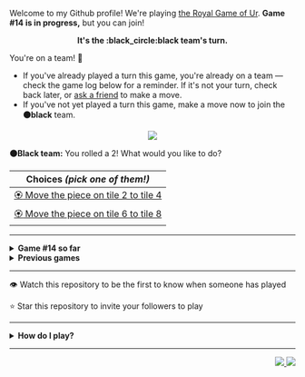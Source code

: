 Welcome to my Github profile!
We're playing
[the Royal Game of Ur](https://en.wikipedia.org/wiki/Royal_Game_of_Ur).
**Game #14 is in progress,** but you can join!

<p align="center">
  <b>It's the
  :black_circle:black
  team's turn.</b>
</p>

You're on a team! :wave:

* If you've already played a turn this game, you're already on a team
  &mdash; check the game log below for a reminder. If it's not your turn,
  check back later, or [ask a
  friend](https://twitter.com/share?text=I'm+playing+The+Royal+Game+of+Ur+on+a+GitHub+profile.+Take+your+turn+at+https://github.com/rossjrw/rossjrw+%23RoyalGameOfUr+%23github) to make a move.
* If you've not yet played a turn this game, make a move now to join the
  **:black_circle:black** team.

<p align="center"><img src="https://raw.githubusercontent.com/rossjrw/rossjrw/play/games/current/board.2270.svg"></p>

  **:black_circle:Black team:**
  You rolled a 2!
What would you like to do?

| Choices *(pick one of them!)* |
| --- |
  | [:rosette:    Move the piece on tile 2 to tile 4](https://github.com/rossjrw/rossjrw/issues/new?title=ur-move-2%402-0&amp;body=Press+Submit%21+You+don%27t+need+to+edit+this+text+or+do+anything+else.%0D%0A%0D%0ABe+aware+that+your+move+can+take+a+minute+or+two+to+process.) |
  | [:rosette:    Move the piece on tile 6 to tile 8](https://github.com/rossjrw/rossjrw/issues/new?title=ur-move-2%406-0&amp;body=Press+Submit%21+You+don%27t+need+to+edit+this+text+or+do+anything+else.%0D%0A%0D%0ABe+aware+that+your+move+can+take+a+minute+or+two+to+process.) |

-----

<details>
<summary><b>Game #14 so far</b></summary>

## Who's on each team?

<table>
    <thead>
      <tr><th colspan=2>Players in this game</th></tr>
    </thead>
    <tbody>
      <tr>
        <td align="right"><b>Black team</b> :black_circle:</td>
        <td>:white_circle: <b> White team</b></td>
      </tr>
      <tr align="center">
        <td><b><a href="https://github.com/Murdeala">@Murdeala</a></b> (30)<br><b><a href="https://github.com/thisiscoding1234">@thisiscoding1234</a></b> (13)<br><b><a href="https://github.com/arqalite">@arqalite</a></b> (3)<br><b><a href="https://github.com/zackfall">@zackfall</a></b> (1)<br><b><a href="https://github.com/Hrushal-Nikhare">@Hrushal-Nikhare</a></b> (1)<br><b><a href="https://github.com/danielawde9">@danielawde9</a></b> (1)<br><b><a href="https://github.com/Arawns1">@Arawns1</a></b> (1)<br><b><a href="https://github.com/werdl">@werdl</a></b> (1)<br><b><a href="https://github.com/BigVeezus">@BigVeezus</a></b> (1)<br><b><a href="https://github.com/birajkarki">@birajkarki</a></b> (1)<br><b><a href="https://github.com/Stratis-Dermanoutsos">@Stratis-Dermanoutsos</a></b> (1)<br><b><a href="https://github.com/BaptisteMartinet">@BaptisteMartinet</a></b> (1)<br><b><a href="https://github.com/faculerena">@faculerena</a></b> (1)<br><b><a href="https://github.com/nnnolan">@nnnolan</a></b> (1)<br><b><a href="https://github.com/sk185648">@sk185648</a></b> (1)<br><b><a href="https://github.com/Alylaxy">@Alylaxy</a></b> (1)<br><b><a href="https://github.com/Arch881010">@Arch881010</a></b> (1)<br><b><a href="https://github.com/mannhingrajia">@mannhingrajia</a></b> (1)</td>
        <td><b><a href="https://github.com/CostasAK">@CostasAK</a></b> (61)</td>
      </tr>
    </tbody>
  </table>

## What's happened so far?

| Time | Turn | Event | Issue | Board |
| :---: | :---: | :--- | :---: | :---: |
  | 14th Mar 2023 20:48 | **0** | :black_circle: **[@Murdeala](https://github.com/Murdeala)** started a new game | [#2146](https://github.com/rossjrw/rossjrw/issues/2146) | [link](https://raw.githubusercontent.com/rossjrw/rossjrw/c3402c9c043b80fa4ca641774d2d0efbedade589/games/current/board.2146.svg) |
  | 15th Mar 2023 03:42 | **1** | :black_circle: **[@zackfall](https://github.com/zackfall)** moved a black piece onto the board to position 3    | [#2147](https://github.com/rossjrw/rossjrw/issues/2147) | [link](https://raw.githubusercontent.com/rossjrw/rossjrw/779a13750b729c2d4fd0d3cbf4a2482f37ef9281/games/current/board.2147.svg) |
  | 15th Mar 2023 12:56 | **2** | :white_circle: **[@CostasAK](https://github.com/CostasAK)** moved a white piece onto the board to position 4  — claimed a rosette :rosette:  | [#2148](https://github.com/rossjrw/rossjrw/issues/2148) | [link](https://raw.githubusercontent.com/rossjrw/rossjrw/1d7dd2f95a5d06c57ad931672bb3797fc3259346/games/current/board.2148.svg) |
  | 15th Mar 2023 12:57 | **3** | :white_circle: **[@CostasAK](https://github.com/CostasAK)** moved a white piece onto the board to position 2    | [#2149](https://github.com/rossjrw/rossjrw/issues/2149) | [link](https://raw.githubusercontent.com/rossjrw/rossjrw/41d739fe50b8b6ee3d48c696a350782128852145/games/current/board.2149.svg) |
  | 15th Mar 2023 13:53 | **4** | :black_circle: **[@Murdeala](https://github.com/Murdeala)** moved a black piece onto the board to position 2    | [#2150](https://github.com/rossjrw/rossjrw/issues/2150) |  |
  | 15th Mar 2023 16:31 | **5** | :white_circle: **[@CostasAK](https://github.com/CostasAK)** moved a white piece onto the board to position 3    | [#2151](https://github.com/rossjrw/rossjrw/issues/2151) | [link](https://raw.githubusercontent.com/rossjrw/rossjrw/e0ee8c908afc5d0df67a76ef54801f47ce08c144/games/current/board.2151.svg) |
  | 15th Mar 2023 16:31 | **6** | :black_circle:  The black team rolled a 0 and their turn was automatically passed | [#2151](https://github.com/rossjrw/rossjrw/issues/2151) | [link](https://raw.githubusercontent.com/rossjrw/rossjrw/af89aa084782634823177e68efafb1ee8c79a26a/games/current/board.2151.svg) |
  | 15th Mar 2023 16:32 | **7** | :white_circle: **[@CostasAK](https://github.com/CostasAK)** moved a white piece onto the board to position 1    | [#2152](https://github.com/rossjrw/rossjrw/issues/2152) | [link](https://raw.githubusercontent.com/rossjrw/rossjrw/5112feee71287bc358636191ad2d744130715f64/games/current/board.2152.svg) |
  | 16th Mar 2023 13:51 | **8** | :black_circle: **[@Murdeala](https://github.com/Murdeala)** moved a black piece from position 2 to position 5    | [#2153](https://github.com/rossjrw/rossjrw/issues/2153) |  |
  | 17th Mar 2023 10:25 | **9** | :white_circle: **[@CostasAK](https://github.com/CostasAK)** moved a white piece from position 4 to position 5 — captured a black piece :crossed_swords:   | [#2154](https://github.com/rossjrw/rossjrw/issues/2154) | [link](https://raw.githubusercontent.com/rossjrw/rossjrw/05bf59d50e1264207a471eac54694049ced31d16/games/current/board.2154.svg) |
  | 17th Mar 2023 10:25 | **10** | :black_circle:  The black team rolled a 0 and their turn was automatically passed | [#2154](https://github.com/rossjrw/rossjrw/issues/2154) | [link](https://raw.githubusercontent.com/rossjrw/rossjrw/7da57a210504272586aa94c6e6ea9c974dbf5a4b/games/current/board.2154.svg) |
  | 17th Mar 2023 10:26 | **11** | :white_circle: **[@CostasAK](https://github.com/CostasAK)** moved a white piece from position 2 to position 4  — claimed a rosette :rosette:  | [#2155](https://github.com/rossjrw/rossjrw/issues/2155) | [link](https://raw.githubusercontent.com/rossjrw/rossjrw/d396e2587aef8f3c611f7740f9f27fd233b7dbca/games/current/board.2155.svg) |
  | 17th Mar 2023 10:27 | **12** | :white_circle: **[@CostasAK](https://github.com/CostasAK)** moved a white piece from position 5 to position 7    | [#2156](https://github.com/rossjrw/rossjrw/issues/2156) | [link](https://raw.githubusercontent.com/rossjrw/rossjrw/15698d11943cb8b930601a3fa3d361ed460581ec/games/current/board.2156.svg) |
  | 17th Mar 2023 12:39 | **13** | :black_circle: **[@Murdeala](https://github.com/Murdeala)** moved a black piece from position 3 to position 4  — claimed a rosette :rosette:  | [#2157](https://github.com/rossjrw/rossjrw/issues/2157) | [link](https://raw.githubusercontent.com/rossjrw/rossjrw/86094c0b82bd03365af6db280f75d35718e0e136/games/current/board.2157.svg) |
  | 18th Mar 2023 13:51 | **14** | :black_circle: **[@Murdeala](https://github.com/Murdeala)** moved a black piece from position 4 to position 6    | [#2158](https://github.com/rossjrw/rossjrw/issues/2158) |  |
  | 20th Mar 2023 12:03 | **15** | :white_circle: **[@CostasAK](https://github.com/CostasAK)** moved a white piece from position 3 to position 6 — captured a black piece :crossed_swords:   | [#2160](https://github.com/rossjrw/rossjrw/issues/2160) | [link](https://raw.githubusercontent.com/rossjrw/rossjrw/ebd5463d363395ccacc0a4837201232eec4909af/games/current/board.2160.svg) |
  | 20th Mar 2023 12:03 | **16** | :black_circle:  The black team rolled a 0 and their turn was automatically passed | [#2160](https://github.com/rossjrw/rossjrw/issues/2160) | [link](https://raw.githubusercontent.com/rossjrw/rossjrw/97dc19642843cbd9ddb921b7bd37924437e2b827/games/current/board.2160.svg) |
  | 20th Mar 2023 12:06 | **17** | :white_circle: **[@CostasAK](https://github.com/CostasAK)** moved a white piece from position 6 to position 9    | [#2161](https://github.com/rossjrw/rossjrw/issues/2161) | [link](https://raw.githubusercontent.com/rossjrw/rossjrw/27e55f29f30415b74b48efc089d8b4b97224e26f/games/current/board.2161.svg) |
  | 20th Mar 2023 13:37 | **18** | :black_circle: **[@Murdeala](https://github.com/Murdeala)** moved a black piece onto the board to position 1    | [#2162](https://github.com/rossjrw/rossjrw/issues/2162) | [link](https://raw.githubusercontent.com/rossjrw/rossjrw/2b1c528772f6eb41e3589c80ea22086ffef8c77b/games/current/board.2162.svg) |
  | 20th Mar 2023 15:37 | **19** | :white_circle: **[@CostasAK](https://github.com/CostasAK)** moved a white piece from position 7 to position 10    | [#2163](https://github.com/rossjrw/rossjrw/issues/2163) | [link](https://raw.githubusercontent.com/rossjrw/rossjrw/f14c184c7bd4c222edd8a00301dc7ec1671ab854/games/current/board.2163.svg) |
  | 21st Mar 2023 00:53 | **20** | :black_circle: **[@Murdeala](https://github.com/Murdeala)** moved a black piece from position 1 to position 2    | [#2164](https://github.com/rossjrw/rossjrw/issues/2164) | [link](https://raw.githubusercontent.com/rossjrw/rossjrw/ba8791b00ede812c0531721c728c11d2836b6c1d/games/current/board.2164.svg) |
  | 21st Mar 2023 09:02 | **21** | :white_circle: **[@CostasAK](https://github.com/CostasAK)** moved a white piece from position 9 to position 12    | [#2165](https://github.com/rossjrw/rossjrw/issues/2165) |  |
  | 22nd Mar 2023 13:12 | **22** | :black_circle: **[@Hrushal-Nikhare](https://github.com/Hrushal-Nikhare)** moved a black piece from position 2 to position 4  — claimed a rosette :rosette:  | [#2166](https://github.com/rossjrw/rossjrw/issues/2166) | [link](https://raw.githubusercontent.com/rossjrw/rossjrw/81bf698a19c7a03fb3cc2570bfd89d5d9ddaf425/games/current/board.2166.svg) |
  | 22nd Mar 2023 13:12 | **23** | :black_circle:  The black team rolled a 0 and their turn was automatically passed | [#2166](https://github.com/rossjrw/rossjrw/issues/2166) | [link](https://raw.githubusercontent.com/rossjrw/rossjrw/84501a509067a12c988d5f1c1fa44c04a108b3e4/games/current/board.2166.svg) |
  | 22nd Mar 2023 13:39 | **24** | :white_circle: **[@CostasAK](https://github.com/CostasAK)** moved a white piece from position 12 to position 14  — claimed a rosette :rosette:  | [#2167](https://github.com/rossjrw/rossjrw/issues/2167) | [link](https://raw.githubusercontent.com/rossjrw/rossjrw/8b83cf9afc87686f4de7f1104326e17ea16a6af4/games/current/board.2167.svg) |
  | 22nd Mar 2023 13:39 | **25** | :white_circle: **[@CostasAK](https://github.com/CostasAK)** moved a white piece from position 10 to position 11    | [#2168](https://github.com/rossjrw/rossjrw/issues/2168) | [link](https://raw.githubusercontent.com/rossjrw/rossjrw/300da2fc609a622b4ddf65b044be1c2073d55d3a/games/current/board.2168.svg) |
  | 23rd Mar 2023 02:26 | **26** | :black_circle: **[@Murdeala](https://github.com/Murdeala)** moved a black piece onto the board to position 2    | [#2169](https://github.com/rossjrw/rossjrw/issues/2169) | [link](https://raw.githubusercontent.com/rossjrw/rossjrw/525955c7b0f52a04eee268f1dbc5b460c541e90a/games/current/board.2169.svg) |
  | 23rd Mar 2023 05:20 | **27** | :white_circle: **[@CostasAK](https://github.com/CostasAK)** moved a white piece onto the board to position 3    | [#2170](https://github.com/rossjrw/rossjrw/issues/2170) | [link](https://raw.githubusercontent.com/rossjrw/rossjrw/aa7adf88250e394cb2bdfb4b30e45eed08827ddf/games/current/board.2170.svg) |
  | 24th Mar 2023 19:08 | **28** | :black_circle: **[@danielawde9](https://github.com/danielawde9)** moved a black piece from position 4 to position 6    | [#2171](https://github.com/rossjrw/rossjrw/issues/2171) | [link](https://raw.githubusercontent.com/rossjrw/rossjrw/e187986e2eac0925217e9d8a23fc7a6d1a4e6d05/games/current/board.2171.svg) |
  | 24th Mar 2023 19:35 | **29** | :white_circle: **[@CostasAK](https://github.com/CostasAK)** moved a white piece from position 11 to position 12    | [#2172](https://github.com/rossjrw/rossjrw/issues/2172) | [link](https://raw.githubusercontent.com/rossjrw/rossjrw/e5eb10241be5cab93eed0ad7e1bb08a67e0e56c3/games/current/board.2172.svg) |
  | 25th Mar 2023 13:58 | **30** | :black_circle: **[@Murdeala](https://github.com/Murdeala)** moved a black piece onto the board to position 3    | [#2173](https://github.com/rossjrw/rossjrw/issues/2173) | [link](https://raw.githubusercontent.com/rossjrw/rossjrw/88fb920253dfa035c165b0a1b73224792e0b1618/games/current/board.2173.svg) |
  | 25th Mar 2023 14:29 | **31** | :white_circle: **[@CostasAK](https://github.com/CostasAK)** moved a white piece from position 4 to position 6 — captured a black piece :crossed_swords:   | [#2174](https://github.com/rossjrw/rossjrw/issues/2174) | [link](https://raw.githubusercontent.com/rossjrw/rossjrw/558d570a7372f3a1803b6a460da40eb0b8bef81f/games/current/board.2174.svg) |
  | 26th Mar 2023 13:04 | **32** | :black_circle: **[@Murdeala](https://github.com/Murdeala)** moved a black piece from position 3 to position 6 — captured a white piece :crossed_swords:   | [#2175](https://github.com/rossjrw/rossjrw/issues/2175) | [link](https://raw.githubusercontent.com/rossjrw/rossjrw/c463ee131c370d89d7915b5e15146cbd7e716792/games/current/board.2175.svg) |
  | 26th Mar 2023 13:06 | **33** | :white_circle: **[@CostasAK](https://github.com/CostasAK)** moved a white piece from position 3 to position 4  — claimed a rosette :rosette:  | [#2176](https://github.com/rossjrw/rossjrw/issues/2176) | [link](https://raw.githubusercontent.com/rossjrw/rossjrw/91846c0777410fefa60904bc52dbbf967598415c/games/current/board.2176.svg) |
  | 26th Mar 2023 13:06 | **34** | :white_circle: **[@CostasAK](https://github.com/CostasAK)** moved a white piece from position 12 to position 13    | [#2177](https://github.com/rossjrw/rossjrw/issues/2177) | [link](https://raw.githubusercontent.com/rossjrw/rossjrw/00f2b6c47412a01965fab8a56a51c280aa65a60a/games/current/board.2177.svg) |
  | 27th Mar 2023 14:47 | **35** | :black_circle: **[@Murdeala](https://github.com/Murdeala)** moved a black piece from position 2 to position 4  — claimed a rosette :rosette:  | [#2178](https://github.com/rossjrw/rossjrw/issues/2178) | [link](https://raw.githubusercontent.com/rossjrw/rossjrw/4b9052f1fb05f5607c84abc10f3d8c9fe4df36f5/games/current/board.2178.svg) |
  | 28th Mar 2023 16:10 | **36** | :black_circle: **[@Murdeala](https://github.com/Murdeala)** moved a black piece onto the board to position 3    | [#2179](https://github.com/rossjrw/rossjrw/issues/2179) | [link](https://raw.githubusercontent.com/rossjrw/rossjrw/2d9988cd4007ce95375532fc5623d982b8005395/games/current/board.2179.svg) |
  | 28th Mar 2023 16:48 | **37** | :white_circle: **[@CostasAK](https://github.com/CostasAK)** moved a white piece from position 4 to position 6 — captured a black piece :crossed_swords:   | [#2180](https://github.com/rossjrw/rossjrw/issues/2180) | [link](https://raw.githubusercontent.com/rossjrw/rossjrw/645fa0504f394e0c611c75ecde2a69bba3b2f22a/games/current/board.2180.svg) |
  | 29th Mar 2023 00:20 | **38** | :black_circle: **[@Murdeala](https://github.com/Murdeala)** moved a black piece from position 4 to position 6 — captured a white piece :crossed_swords:   | [#2181](https://github.com/rossjrw/rossjrw/issues/2181) | [link](https://raw.githubusercontent.com/rossjrw/rossjrw/8efc25874a7e30d388477bf29d5cff7daf35c2ef/games/current/board.2181.svg) |
  | 29th Mar 2023 08:50 | **39** | :white_circle: **[@CostasAK](https://github.com/CostasAK)** moved a white piece from position 1 to position 4  — claimed a rosette :rosette:  | [#2182](https://github.com/rossjrw/rossjrw/issues/2182) | [link](https://raw.githubusercontent.com/rossjrw/rossjrw/f3b374dd19dd975d8d0244a656088fe66db39f75/games/current/board.2182.svg) |
  | 29th Mar 2023 08:51 | **40** | :white_circle: **[@CostasAK](https://github.com/CostasAK)** moved a white piece onto the board to position 3    | [#2183](https://github.com/rossjrw/rossjrw/issues/2183) | [link](https://raw.githubusercontent.com/rossjrw/rossjrw/02deb838513c039f8164acd452b9a22546d3291b/games/current/board.2183.svg) |
  | 29th Mar 2023 20:44 | **41** | :black_circle: **[@Murdeala](https://github.com/Murdeala)** moved a black piece from position 3 to position 4  — claimed a rosette :rosette:  | [#2184](https://github.com/rossjrw/rossjrw/issues/2184) |  |
  | 30th Mar 2023 14:54 | **42** | :black_circle: **[@Murdeala](https://github.com/Murdeala)** moved a black piece from position 4 to position 5    | [#2185](https://github.com/rossjrw/rossjrw/issues/2185) | [link](https://raw.githubusercontent.com/rossjrw/rossjrw/09ab729d23943427fa8f3936b95488dbaa888bb7/games/current/board.2185.svg) |
  | 30th Mar 2023 14:54 | **43** | :white_circle:  The white team rolled a 0 and their turn was automatically passed | [#2185](https://github.com/rossjrw/rossjrw/issues/2185) | [link](https://raw.githubusercontent.com/rossjrw/rossjrw/636b5d5c0811f10785277bd8f6db88101cb7e9a2/games/current/board.2185.svg) |
  | 31st Mar 2023 13:15 | **44** | :black_circle: **[@Murdeala](https://github.com/Murdeala)** moved a black piece from position 5 to position 8  — claimed a rosette :rosette:  | [#2186](https://github.com/rossjrw/rossjrw/issues/2186) | [link](https://raw.githubusercontent.com/rossjrw/rossjrw/bea9ed48735890ea390b643ea0ba4a2b9a62731b/games/current/board.2186.svg) |
  | 1st Apr 2023 13:11 | **45** | :black_circle: **[@Murdeala](https://github.com/Murdeala)** moved a black piece from position 8 to position 9    | [#2187](https://github.com/rossjrw/rossjrw/issues/2187) | [link](https://raw.githubusercontent.com/rossjrw/rossjrw/34380a663b7451d4f84a633af9eaf52c21f98b34/games/current/board.2187.svg) |
  | 1st Apr 2023 13:55 | **46** | :white_circle: **[@CostasAK](https://github.com/CostasAK)** moved a white piece from position 4 to position 6 — captured a black piece :crossed_swords:   | [#2188](https://github.com/rossjrw/rossjrw/issues/2188) | [link](https://raw.githubusercontent.com/rossjrw/rossjrw/26186989e443f46019cf6022371d3f0f6384305d/games/current/board.2188.svg) |
  | 1st Apr 2023 21:24 | **47** | :black_circle: **[@Arawns1](https://github.com/Arawns1)** moved a black piece from position 9 to position 10    | [#2189](https://github.com/rossjrw/rossjrw/issues/2189) | [link](https://raw.githubusercontent.com/rossjrw/rossjrw/435a73580230a0e15e977071f7dc502c9b01fb91/games/current/board.2189.svg) |
  | 1st Apr 2023 21:52 | **48** | :white_circle: **[@CostasAK](https://github.com/CostasAK)** moved a white piece from position 6 to position 8  — claimed a rosette :rosette:  | [#2190](https://github.com/rossjrw/rossjrw/issues/2190) | [link](https://raw.githubusercontent.com/rossjrw/rossjrw/1dafc06143b8f7dda15d12fe4c13035fa4d48cae/games/current/board.2190.svg) |
  | 1st Apr 2023 22:06 | **49** | :white_circle: **[@CostasAK](https://github.com/CostasAK)** moved a white piece from position 8 to position 10 — captured a black piece :crossed_swords:   | [#2191](https://github.com/rossjrw/rossjrw/issues/2191) | [link](https://raw.githubusercontent.com/rossjrw/rossjrw/4ea8353c35cbee5db54703d4382b0064d9645447/games/current/board.2191.svg) |
  | 2nd Apr 2023 14:06 | **50** | :black_circle: **[@Murdeala](https://github.com/Murdeala)** moved a black piece onto the board to position 3    | [#2192](https://github.com/rossjrw/rossjrw/issues/2192) | [link](https://raw.githubusercontent.com/rossjrw/rossjrw/7a7bb353af8a548f881552d26659bec8d45f43dc/games/current/board.2192.svg) |
  | 2nd Apr 2023 16:19 | **51** | :white_circle: **[@CostasAK](https://github.com/CostasAK)** moved a white piece from position 3 to position 4  — claimed a rosette :rosette:  | [#2193](https://github.com/rossjrw/rossjrw/issues/2193) | [link](https://raw.githubusercontent.com/rossjrw/rossjrw/552ce3861cf2fa8759845cd5d003a3cfd51be115/games/current/board.2193.svg) |
  | 2nd Apr 2023 16:20 | **52** | :white_circle: **[@CostasAK](https://github.com/CostasAK)** ascended a white piece from position 14 :rocket:    | [#2194](https://github.com/rossjrw/rossjrw/issues/2194) | [link](https://raw.githubusercontent.com/rossjrw/rossjrw/54cb2b440be5052deabce412fa8cb8b8edc691c3/games/current/board.2194.svg) |
  | 3rd Apr 2023 07:19 | **53** | :black_circle: **[@werdl](https://github.com/werdl)** moved a black piece from position 3 to position 5    | [#2195](https://github.com/rossjrw/rossjrw/issues/2195) | [link](https://raw.githubusercontent.com/rossjrw/rossjrw/d1745257007540585eccca1c4b5b81597f46ac3f/games/current/board.2195.svg) |
  | 3rd Apr 2023 07:40 | **54** | :white_circle: **[@CostasAK](https://github.com/CostasAK)** moved a white piece from position 10 to position 14  — claimed a rosette :rosette:  | [#2196](https://github.com/rossjrw/rossjrw/issues/2196) |  |
  | 3rd Apr 2023 07:41 | **55** | :white_circle: **[@CostasAK](https://github.com/CostasAK)** moved a white piece from position 4 to position 5 — captured a black piece :crossed_swords:   | [#2197](https://github.com/rossjrw/rossjrw/issues/2197) | [link](https://raw.githubusercontent.com/rossjrw/rossjrw/cac43c7362ec3d16e22c66c8c6a6e7adefb8fd38/games/current/board.2197.svg) |
  | 3rd Apr 2023 07:41 | **56** | :black_circle:  The black team rolled a 0 and their turn was automatically passed | [#2197](https://github.com/rossjrw/rossjrw/issues/2197) | [link](https://raw.githubusercontent.com/rossjrw/rossjrw/2accfb498a445b0ae0a37ff1889940f0e3d7763a/games/current/board.2197.svg) |
  | 3rd Apr 2023 07:42 | **57** | :white_circle: **[@CostasAK](https://github.com/CostasAK)** ascended a white piece from position 13 :rocket:    | [#2198](https://github.com/rossjrw/rossjrw/issues/2198) | [link](https://raw.githubusercontent.com/rossjrw/rossjrw/9bb9b7facd56ff52bf8d80ec853b3c21cc9421e0/games/current/board.2198.svg) |
  | 3rd Apr 2023 13:24 | **58** | :black_circle: **[@Murdeala](https://github.com/Murdeala)** moved a black piece onto the board to position 2    | [#2199](https://github.com/rossjrw/rossjrw/issues/2199) | [link](https://raw.githubusercontent.com/rossjrw/rossjrw/4226883509e89639ea1057ea8e4731f9f290a024/games/current/board.2199.svg) |
  | 3rd Apr 2023 13:25 | **59** | :white_circle: **[@CostasAK](https://github.com/CostasAK)** moved a white piece from position 5 to position 7    | [#2200](https://github.com/rossjrw/rossjrw/issues/2200) |  |
  | 4th Apr 2023 19:01 | **60** | :black_circle: **[@Murdeala](https://github.com/Murdeala)** moved a black piece from position 2 to position 5    | [#2201](https://github.com/rossjrw/rossjrw/issues/2201) | [link](https://raw.githubusercontent.com/rossjrw/rossjrw/ecf9b8c7843fdadd6a8772d78848a036e4f4a801/games/current/board.2201.svg) |
  | 4th Apr 2023 19:01 | **61** | :white_circle:  The white team rolled a 0 and their turn was automatically passed | [#2201](https://github.com/rossjrw/rossjrw/issues/2201) | [link](https://raw.githubusercontent.com/rossjrw/rossjrw/47902f883f57555c8756a70778f24b12d6382798/games/current/board.2201.svg) |
  | 4th Apr 2023 21:53 | **62** | :black_circle: **[@BigVeezus](https://github.com/BigVeezus)** moved a black piece from position 5 to position 8  — claimed a rosette :rosette:  | [#2202](https://github.com/rossjrw/rossjrw/issues/2202) | [link](https://raw.githubusercontent.com/rossjrw/rossjrw/c016c58dec2399828eaeb0146557b2e3daadb323/games/current/board.2202.svg) |
  | 5th Apr 2023 00:17 | **63** | :black_circle: **[@Murdeala](https://github.com/Murdeala)** moved a black piece from position 8 to position 9    | [#2203](https://github.com/rossjrw/rossjrw/issues/2203) |  |
  | 5th Apr 2023 08:08 | **64** | :white_circle: **[@CostasAK](https://github.com/CostasAK)** moved a white piece from position 7 to position 9 — captured a black piece :crossed_swords:   | [#2204](https://github.com/rossjrw/rossjrw/issues/2204) | [link](https://raw.githubusercontent.com/rossjrw/rossjrw/b18333aed0e50ee8d89df2966ddc2b326439a812/games/current/board.2204.svg) |
  | 5th Apr 2023 08:08 | **65** | :black_circle:  The black team rolled a 0 and their turn was automatically passed | [#2204](https://github.com/rossjrw/rossjrw/issues/2204) | [link](https://raw.githubusercontent.com/rossjrw/rossjrw/54d9105d76e47f15c3903b8b5f81594d760bf4ce/games/current/board.2204.svg) |
  | 5th Apr 2023 08:09 | **66** | :white_circle: **[@CostasAK](https://github.com/CostasAK)** moved a white piece onto the board to position 4  — claimed a rosette :rosette:  | [#2205](https://github.com/rossjrw/rossjrw/issues/2205) | [link](https://raw.githubusercontent.com/rossjrw/rossjrw/61ed3601e2b5bdd016963ac9da04ffff0091f5b5/games/current/board.2205.svg) |
  | 5th Apr 2023 08:09 | **67** | :white_circle: **[@CostasAK](https://github.com/CostasAK)** ascended a white piece from position 14 :rocket:    | [#2206](https://github.com/rossjrw/rossjrw/issues/2206) | [link](https://raw.githubusercontent.com/rossjrw/rossjrw/dec3e5301f1a29893379fb853f7b463bdae983cb/games/current/board.2206.svg) |
  | 5th Apr 2023 17:58 | **68** | :black_circle: **[@Murdeala](https://github.com/Murdeala)** moved a black piece onto the board to position 1    | [#2207](https://github.com/rossjrw/rossjrw/issues/2207) | [link](https://raw.githubusercontent.com/rossjrw/rossjrw/a81e64211f45374de96171ec37e6020c9bbc1121/games/current/board.2207.svg) |
  | 5th Apr 2023 18:01 | **69** | :white_circle: **[@CostasAK](https://github.com/CostasAK)** moved a white piece from position 9 to position 11    | [#2208](https://github.com/rossjrw/rossjrw/issues/2208) | [link](https://raw.githubusercontent.com/rossjrw/rossjrw/bd451ccdf42494feff779686be4657612b94b071/games/current/board.2208.svg) |
  | 6th Apr 2023 12:46 | **70** | :black_circle: **[@Murdeala](https://github.com/Murdeala)** moved a black piece from position 1 to position 4  — claimed a rosette :rosette:  | [#2209](https://github.com/rossjrw/rossjrw/issues/2209) | [link](https://raw.githubusercontent.com/rossjrw/rossjrw/77fb3008a4c8573054c47566e3fc444f2aa71e69/games/current/board.2209.svg) |
  | 7th Apr 2023 13:31 | **71** | :black_circle: **[@Murdeala](https://github.com/Murdeala)** moved a black piece from position 4 to position 6    | [#2210](https://github.com/rossjrw/rossjrw/issues/2210) | [link](https://raw.githubusercontent.com/rossjrw/rossjrw/519d8870ddbe245a6175c798de9cd8e44aafd18a/games/current/board.2210.svg) |
  | 7th Apr 2023 13:37 | **72** | :white_circle: **[@CostasAK](https://github.com/CostasAK)** moved a white piece from position 11 to position 12    | [#2211](https://github.com/rossjrw/rossjrw/issues/2211) | [link](https://raw.githubusercontent.com/rossjrw/rossjrw/69a8ea721d944bda3d0548c51f50939f80c2913a/games/current/board.2211.svg) |
  | 7th Apr 2023 17:39 | **73** | :black_circle: **[@birajkarki](https://github.com/birajkarki)** moved a black piece onto the board to position 4  — claimed a rosette :rosette:  | [#2212](https://github.com/rossjrw/rossjrw/issues/2212) | [link](https://raw.githubusercontent.com/rossjrw/rossjrw/2095bf5d45424248760c7f2e461e24a239f92b5a/games/current/board.2212.svg) |
  | 8th Apr 2023 15:33 | **74** | :black_circle: **[@Murdeala](https://github.com/Murdeala)** moved a black piece from position 4 to position 5    | [#2213](https://github.com/rossjrw/rossjrw/issues/2213) |  |
  | 8th Apr 2023 15:35 | **75** | :white_circle: **[@CostasAK](https://github.com/CostasAK)** moved a white piece from position 12 to position 14  — claimed a rosette :rosette:  | [#2214](https://github.com/rossjrw/rossjrw/issues/2214) | [link](https://raw.githubusercontent.com/rossjrw/rossjrw/b5d8ee7a420998a45a7c8b1e6d21c1c03798736f/games/current/board.2214.svg) |
  | 8th Apr 2023 15:35 | **76** | :white_circle:  The white team rolled a 0 and their turn was automatically passed | [#2214](https://github.com/rossjrw/rossjrw/issues/2214) | [link](https://raw.githubusercontent.com/rossjrw/rossjrw/78d9b430e7f72ca52912fbdce5701e404e1ceaf4/games/current/board.2214.svg) |
  | 9th Apr 2023 10:23 | **77** | :black_circle: **[@arqalite](https://github.com/arqalite)** moved a black piece from position 5 to position 8  — claimed a rosette :rosette:  | [#2215](https://github.com/rossjrw/rossjrw/issues/2215) | [link](https://raw.githubusercontent.com/rossjrw/rossjrw/f1408a49b0afc4e9adf8ba5eabf859e1b2bc3397/games/current/board.2215.svg) |
  | 9th Apr 2023 10:24 | **78** | :black_circle: **[@arqalite](https://github.com/arqalite)** moved a black piece onto the board to position 1    | [#2216](https://github.com/rossjrw/rossjrw/issues/2216) | [link](https://raw.githubusercontent.com/rossjrw/rossjrw/e42e96f4b9f80bb7eff650eb642413d9e1256622/games/current/board.2216.svg) |
  | 9th Apr 2023 10:25 | **79** | :white_circle: **[@CostasAK](https://github.com/CostasAK)** moved a white piece from position 4 to position 6 — captured a black piece :crossed_swords:   | [#2217](https://github.com/rossjrw/rossjrw/issues/2217) |  |
  | 9th Apr 2023 11:20 | **80** | :black_circle: **[@arqalite](https://github.com/arqalite)** moved a black piece from position 1 to position 4  — claimed a rosette :rosette:  | [#2218](https://github.com/rossjrw/rossjrw/issues/2218) | [link](https://raw.githubusercontent.com/rossjrw/rossjrw/be464ff22c3a0c1a7601e2942c6c424fc0278c8a/games/current/board.2218.svg) |
  | 9th Apr 2023 11:20 | **81** | :black_circle:  The black team rolled a 0 and their turn was automatically passed | [#2218](https://github.com/rossjrw/rossjrw/issues/2218) | [link](https://raw.githubusercontent.com/rossjrw/rossjrw/b10a8bb980c0b1ecda33b48b15be4d2e9fbf6232/games/current/board.2218.svg) |
  | 9th Apr 2023 11:22 | **82** | :white_circle: **[@CostasAK](https://github.com/CostasAK)** ascended a white piece from position 14 :rocket:    | [#2219](https://github.com/rossjrw/rossjrw/issues/2219) | [link](https://raw.githubusercontent.com/rossjrw/rossjrw/9e98f1bc6aed14a2a19e1597b596f5eac23f3959/games/current/board.2219.svg) |
  | 9th Apr 2023 12:55 | **83** | :black_circle: **[@Murdeala](https://github.com/Murdeala)** moved a black piece from position 4 to position 6 — captured a white piece :crossed_swords:   | [#2220](https://github.com/rossjrw/rossjrw/issues/2220) | [link](https://raw.githubusercontent.com/rossjrw/rossjrw/e513efa967bd8126f05e5098d09f0045a5deeebc/games/current/board.2220.svg) |
  | 9th Apr 2023 13:10 | **84** | :white_circle: **[@CostasAK](https://github.com/CostasAK)** moved a white piece onto the board to position 2    | [#2221](https://github.com/rossjrw/rossjrw/issues/2221) | [link](https://raw.githubusercontent.com/rossjrw/rossjrw/fe47da759222661c779abd6fbef892004e18c27e/games/current/board.2221.svg) |
  | 9th Apr 2023 14:12 | **85** | :black_circle: **[@Stratis-Dermanoutsos](https://github.com/Stratis-Dermanoutsos)** moved a black piece onto the board to position 2    | [#2222](https://github.com/rossjrw/rossjrw/issues/2222) | [link](https://raw.githubusercontent.com/rossjrw/rossjrw/c7c7c6e7e87d52afe213e9040c9bcf5f0325dddb/games/current/board.2222.svg) |
  | 9th Apr 2023 14:14 | **86** | :white_circle: **[@CostasAK](https://github.com/CostasAK)** moved a white piece onto the board to position 1    | [#2223](https://github.com/rossjrw/rossjrw/issues/2223) | [link](https://raw.githubusercontent.com/rossjrw/rossjrw/6b227ae18e79e77ac18a026191e64dab569788ee/games/current/board.2223.svg) |
  | 9th Apr 2023 14:57 | **87** | :black_circle: **[@BaptisteMartinet](https://github.com/BaptisteMartinet)** moved a black piece from position 2 to position 3    | [#2224](https://github.com/rossjrw/rossjrw/issues/2224) | [link](https://raw.githubusercontent.com/rossjrw/rossjrw/c0f24c19dc0d02b7a873d66af037fcecc72a0dcb/games/current/board.2224.svg) |
  | 9th Apr 2023 15:48 | **88** | :white_circle: **[@CostasAK](https://github.com/CostasAK)** moved a white piece from position 1 to position 4  — claimed a rosette :rosette:  | [#2226](https://github.com/rossjrw/rossjrw/issues/2226) | [link](https://raw.githubusercontent.com/rossjrw/rossjrw/452afa950da0f9c9ed4c2211a765c4fd2f6ce96f/games/current/board.2226.svg) |
  | 9th Apr 2023 15:49 | **89** | :white_circle: **[@CostasAK](https://github.com/CostasAK)** moved a white piece onto the board to position 1    | [#2227](https://github.com/rossjrw/rossjrw/issues/2227) | [link](https://raw.githubusercontent.com/rossjrw/rossjrw/30ae9787b3a80798e7124f9ffaca11c6ad3b593e/games/current/board.2227.svg) |
  | 10th Apr 2023 13:41 | **90** | :black_circle: **[@Murdeala](https://github.com/Murdeala)** moved a black piece from position 3 to position 4  — claimed a rosette :rosette:  | [#2228](https://github.com/rossjrw/rossjrw/issues/2228) | [link](https://raw.githubusercontent.com/rossjrw/rossjrw/1c554853ec10954c2bf7cfa3f837b6e1a38ff86c/games/current/board.2228.svg) |
  | 10th Apr 2023 18:47 | **91** | :black_circle: **[@faculerena](https://github.com/faculerena)** moved a black piece from position 8 to position 10    | [#2229](https://github.com/rossjrw/rossjrw/issues/2229) | [link](https://raw.githubusercontent.com/rossjrw/rossjrw/172b617e94b3cde34221a8abbfaf90e6bd432b56/games/current/board.2229.svg) |
  | 10th Apr 2023 18:50 | **92** | :white_circle: **[@CostasAK](https://github.com/CostasAK)** moved a white piece from position 4 to position 6 — captured a black piece :crossed_swords:   | [#2230](https://github.com/rossjrw/rossjrw/issues/2230) | [link](https://raw.githubusercontent.com/rossjrw/rossjrw/a683e506f7b3c6174d11ba687b9d996320137f26/games/current/board.2230.svg) |
  | 11th Apr 2023 13:32 | **93** | :black_circle: **[@nnnolan](https://github.com/nnnolan)** moved a black piece from position 4 to position 6 — captured a white piece :crossed_swords:   | [#2231](https://github.com/rossjrw/rossjrw/issues/2231) | [link](https://raw.githubusercontent.com/rossjrw/rossjrw/e918dce203d1a7e59358395e06071225e561f86f/games/current/board.2231.svg) |
  | 11th Apr 2023 13:42 | **94** | :white_circle: **[@CostasAK](https://github.com/CostasAK)** moved a white piece from position 1 to position 4  — claimed a rosette :rosette:  | [#2232](https://github.com/rossjrw/rossjrw/issues/2232) | [link](https://raw.githubusercontent.com/rossjrw/rossjrw/f10e240fc4ca99c8864eccec40a03e2dc9ca39f4/games/current/board.2232.svg) |
  | 11th Apr 2023 13:42 | **95** | :white_circle: **[@CostasAK](https://github.com/CostasAK)** moved a white piece from position 4 to position 6 — captured a black piece :crossed_swords:   | [#2233](https://github.com/rossjrw/rossjrw/issues/2233) | [link](https://raw.githubusercontent.com/rossjrw/rossjrw/2744004576762471c788520e2e12de350238cd4e/games/current/board.2233.svg) |
  | 11th Apr 2023 22:20 | **96** | :black_circle: **[@Murdeala](https://github.com/Murdeala)** moved a black piece from position 10 to position 13    | [#2234](https://github.com/rossjrw/rossjrw/issues/2234) | [link](https://raw.githubusercontent.com/rossjrw/rossjrw/8f7664311f460b44ff1d26677b4aff9ad29d0b7f/games/current/board.2234.svg) |
  | 12th Apr 2023 07:37 | **97** | :white_circle: **[@CostasAK](https://github.com/CostasAK)** moved a white piece from position 6 to position 7    | [#2235](https://github.com/rossjrw/rossjrw/issues/2235) | [link](https://raw.githubusercontent.com/rossjrw/rossjrw/17d6c189de3bb2ccae69a3830b04c5b666a9f495/games/current/board.2235.svg) |
  | 12th Apr 2023 09:10 | **98** | :black_circle: **[@sk185648](https://github.com/sk185648)** moved a black piece onto the board to position 3    | [#2236](https://github.com/rossjrw/rossjrw/issues/2236) | [link](https://raw.githubusercontent.com/rossjrw/rossjrw/977380b7307b25372280f36840453821483df15b/games/current/board.2236.svg) |
  | 12th Apr 2023 09:11 | **99** | :white_circle: **[@CostasAK](https://github.com/CostasAK)** moved a white piece from position 7 to position 10    | [#2237](https://github.com/rossjrw/rossjrw/issues/2237) | [link](https://raw.githubusercontent.com/rossjrw/rossjrw/1b2cd3e66155dc17a0f6c56ed5513c926162d13e/games/current/board.2237.svg) |
  | 12th Apr 2023 11:58 | **100** | :black_circle: **[@thisiscoding1234](https://github.com/thisiscoding1234)** moved a black piece from position 13 to position 14  — claimed a rosette :rosette:  | [#2238](https://github.com/rossjrw/rossjrw/issues/2238) | [link](https://raw.githubusercontent.com/rossjrw/rossjrw/c324cfb4f9b661d0b5820f87cfeeeb011b3df066/games/current/board.2238.svg) |
  | 12th Apr 2023 12:08 | **101** | :black_circle: **[@thisiscoding1234](https://github.com/thisiscoding1234)** moved a black piece from position 3 to position 6    | [#2239](https://github.com/rossjrw/rossjrw/issues/2239) | [link](https://raw.githubusercontent.com/rossjrw/rossjrw/b0729197e8d058c76ce011f10c9f7c5bba4aab94/games/current/board.2239.svg) |
  | 12th Apr 2023 12:09 | **102** | :white_circle: **[@CostasAK](https://github.com/CostasAK)** moved a white piece from position 10 to position 11    | [#2240](https://github.com/rossjrw/rossjrw/issues/2240) | [link](https://raw.githubusercontent.com/rossjrw/rossjrw/c2b3089f5f074928aefa877c5632d168af3df5ac/games/current/board.2240.svg) |
  | 12th Apr 2023 12:33 | **103** | :black_circle: **[@Murdeala](https://github.com/Murdeala)** moved a black piece from position 6 to position 8  — claimed a rosette :rosette:  | [#2241](https://github.com/rossjrw/rossjrw/issues/2241) | [link](https://raw.githubusercontent.com/rossjrw/rossjrw/932dc71e7abf3ae5fca7249edf0d7e54763fe8d1/games/current/board.2241.svg) |
  | 12th Apr 2023 13:26 | **104** | :black_circle: **[@Alylaxy](https://github.com/Alylaxy)** moved a black piece onto the board to position 2    | [#2242](https://github.com/rossjrw/rossjrw/issues/2242) | [link](https://raw.githubusercontent.com/rossjrw/rossjrw/cce46393892716d89f9011f92229e264333d3aab/games/current/board.2242.svg) |
  | 12th Apr 2023 13:30 | **105** | :white_circle: **[@CostasAK](https://github.com/CostasAK)** moved a white piece from position 11 to position 12    | [#2243](https://github.com/rossjrw/rossjrw/issues/2243) |  |
  | 12th Apr 2023 14:05 | **106** | :black_circle: **[@thisiscoding1234](https://github.com/thisiscoding1234)** moved a black piece from position 8 to position 10    | [#2244](https://github.com/rossjrw/rossjrw/issues/2244) | [link](https://raw.githubusercontent.com/rossjrw/rossjrw/795c680c902408a37c6a9cf499b5aa46c4d6129b/games/current/board.2244.svg) |
  | 12th Apr 2023 14:05 | **107** | :white_circle:  The white team rolled a 0 and their turn was automatically passed | [#2244](https://github.com/rossjrw/rossjrw/issues/2244) | [link](https://raw.githubusercontent.com/rossjrw/rossjrw/e72a34595c19c59f1f27914b37f443ff7d95a79c/games/current/board.2244.svg) |
  | 12th Apr 2023 14:06 | **108** | :black_circle: **[@thisiscoding1234](https://github.com/thisiscoding1234)** moved a black piece from position 10 to position 13    | [#2245](https://github.com/rossjrw/rossjrw/issues/2245) | [link](https://raw.githubusercontent.com/rossjrw/rossjrw/6657b161a7cef4e331a041140cdc92e532014099/games/current/board.2245.svg) |
  | 12th Apr 2023 14:06 | **109** | :white_circle: **[@CostasAK](https://github.com/CostasAK)** ascended a white piece from position 12 :rocket:    | [#2246](https://github.com/rossjrw/rossjrw/issues/2246) | [link](https://raw.githubusercontent.com/rossjrw/rossjrw/9627db3c1960c6cc431c5d32d7b12103dbd011d0/games/current/board.2246.svg) |
  | 12th Apr 2023 14:07 | **110** | :black_circle: **[@thisiscoding1234](https://github.com/thisiscoding1234)** moved a black piece onto the board to position 3    | [#2247](https://github.com/rossjrw/rossjrw/issues/2247) | [link](https://raw.githubusercontent.com/rossjrw/rossjrw/0169ff977a6d4a631869429026586e7e6c96c9da/games/current/board.2247.svg) |
  | 12th Apr 2023 14:08 | **111** | :white_circle: **[@CostasAK](https://github.com/CostasAK)** moved a white piece onto the board to position 3    | [#2248](https://github.com/rossjrw/rossjrw/issues/2248) | [link](https://raw.githubusercontent.com/rossjrw/rossjrw/d4f9ac56d9cd7e10aa224ef40229486715b1cb92/games/current/board.2248.svg) |
  | 12th Apr 2023 14:18 | **112** | :black_circle: **[@thisiscoding1234](https://github.com/thisiscoding1234)** moved a black piece from position 3 to position 6    | [#2249](https://github.com/rossjrw/rossjrw/issues/2249) | [link](https://raw.githubusercontent.com/rossjrw/rossjrw/43418b79fde9bc68f1b5fb88f5cbf6027cd35744/games/current/board.2249.svg) |
  | 12th Apr 2023 14:19 | **113** | :white_circle: **[@CostasAK](https://github.com/CostasAK)** moved a white piece from position 3 to position 6 — captured a black piece :crossed_swords:   | [#2250](https://github.com/rossjrw/rossjrw/issues/2250) | [link](https://raw.githubusercontent.com/rossjrw/rossjrw/d3fb7c6e89bf5e89874a7c24f5a240c85c550c61/games/current/board.2250.svg) |
  | 12th Apr 2023 15:23 | **114** | :black_circle: **[@thisiscoding1234](https://github.com/thisiscoding1234)** ascended a black piece from position 13 :rocket:    | [#2251](https://github.com/rossjrw/rossjrw/issues/2251) | [link](https://raw.githubusercontent.com/rossjrw/rossjrw/9901afd8e2bc6f0e1c5a3b09e83deda598b36115/games/current/board.2251.svg) |
  | 12th Apr 2023 15:24 | **115** | :white_circle: **[@CostasAK](https://github.com/CostasAK)** moved a white piece from position 6 to position 8  — claimed a rosette :rosette:  | [#2252](https://github.com/rossjrw/rossjrw/issues/2252) | [link](https://raw.githubusercontent.com/rossjrw/rossjrw/f76b3c32a6f56e9a03b96f8108d3f8ce0e83439c/games/current/board.2252.svg) |
  | 12th Apr 2023 15:25 | **116** | :white_circle: **[@CostasAK](https://github.com/CostasAK)** moved a white piece from position 8 to position 11    | [#2253](https://github.com/rossjrw/rossjrw/issues/2253) | [link](https://raw.githubusercontent.com/rossjrw/rossjrw/1a01cab1f5141601ab473f9ada15a2d3cc07e515/games/current/board.2253.svg) |
  | 12th Apr 2023 17:29 | **117** | :black_circle: **[@thisiscoding1234](https://github.com/thisiscoding1234)** ascended a black piece from position 14 :rocket:    | [#2254](https://github.com/rossjrw/rossjrw/issues/2254) | [link](https://raw.githubusercontent.com/rossjrw/rossjrw/95e04bac698c3ae4093923eae7149e76566d6586/games/current/board.2254.svg) |
  | 12th Apr 2023 17:46 | **118** | :white_circle: **[@CostasAK](https://github.com/CostasAK)** moved a white piece from position 11 to position 14  — claimed a rosette :rosette:  | [#2255](https://github.com/rossjrw/rossjrw/issues/2255) | [link](https://raw.githubusercontent.com/rossjrw/rossjrw/cf3de08754e1c8b47ea84e651ad0369e7997e496/games/current/board.2255.svg) |
  | 12th Apr 2023 17:47 | **119** | :white_circle: **[@CostasAK](https://github.com/CostasAK)** moved a white piece from position 2 to position 4  — claimed a rosette :rosette:  | [#2256](https://github.com/rossjrw/rossjrw/issues/2256) | [link](https://raw.githubusercontent.com/rossjrw/rossjrw/5f52a0dcb8dbb110a4b3da0ebad867bac8db07aa/games/current/board.2256.svg) |
  | 12th Apr 2023 17:48 | **120** | :white_circle: **[@CostasAK](https://github.com/CostasAK)** moved a white piece from position 4 to position 6    | [#2257](https://github.com/rossjrw/rossjrw/issues/2257) | [link](https://raw.githubusercontent.com/rossjrw/rossjrw/aedf6a1b40ea4455e55c17a66f5821b1c73b676f/games/current/board.2257.svg) |
  | 12th Apr 2023 18:52 | **121** | :black_circle: **[@Arch881010](https://github.com/Arch881010)** moved a black piece onto the board to position 1    | [#2259](https://github.com/rossjrw/rossjrw/issues/2259) | [link](https://raw.githubusercontent.com/rossjrw/rossjrw/52e3639f8d4e7204c8029a88073c7fa19b57955f/games/current/board.2259.svg) |
  | 12th Apr 2023 19:32 | **122** | :white_circle: **[@CostasAK](https://github.com/CostasAK)** ascended a white piece from position 14 :rocket:    | [#2260](https://github.com/rossjrw/rossjrw/issues/2260) | [link](https://raw.githubusercontent.com/rossjrw/rossjrw/1a1bd52e0c0ed6ecbef51b872d86fc81dcdf94b0/games/current/board.2260.svg) |
  | 12th Apr 2023 19:46 | **123** | :black_circle: **[@thisiscoding1234](https://github.com/thisiscoding1234)** moved a black piece from position 1 to position 4  — claimed a rosette :rosette:  | [#2261](https://github.com/rossjrw/rossjrw/issues/2261) | [link](https://raw.githubusercontent.com/rossjrw/rossjrw/43bba9f137f4546d00105003d4ae52694f0ead8c/games/current/board.2261.svg) |
  | 12th Apr 2023 23:14 | **124** | :black_circle: **[@mannhingrajia](https://github.com/mannhingrajia)** moved a black piece from position 4 to position 8  — claimed a rosette :rosette:  | [#2262](https://github.com/rossjrw/rossjrw/issues/2262) | [link](https://raw.githubusercontent.com/rossjrw/rossjrw/354ec488b9cb92df48660b30fd65233937fd0f66/games/current/board.2262.svg) |
  | 13th Apr 2023 00:42 | **125** | :black_circle: **[@Murdeala](https://github.com/Murdeala)** moved a black piece from position 8 to position 11    | [#2263](https://github.com/rossjrw/rossjrw/issues/2263) |  |
  | 13th Apr 2023 06:01 | **126** | :white_circle: **[@CostasAK](https://github.com/CostasAK)** moved a white piece from position 6 to position 7    | [#2264](https://github.com/rossjrw/rossjrw/issues/2264) | [link](https://raw.githubusercontent.com/rossjrw/rossjrw/49f162f34ee1f23caddbf78bd4e4ac9c074a0fe0/games/current/board.2264.svg) |
  | 13th Apr 2023 06:01 | **127** | :black_circle:  The black team rolled a 0 and their turn was automatically passed | [#2264](https://github.com/rossjrw/rossjrw/issues/2264) | [link](https://raw.githubusercontent.com/rossjrw/rossjrw/b4ac71634f831998ee02e9f6b9f986632dc964cf/games/current/board.2264.svg) |
  | 13th Apr 2023 06:02 | **128** | :white_circle: **[@CostasAK](https://github.com/CostasAK)** moved a white piece from position 7 to position 9    | [#2265](https://github.com/rossjrw/rossjrw/issues/2265) | [link](https://raw.githubusercontent.com/rossjrw/rossjrw/e74fcbdca51f4e932fa017999df0f09642426547/games/current/board.2265.svg) |
  | 13th Apr 2023 12:31 | **129** | :black_circle: **[@thisiscoding1234](https://github.com/thisiscoding1234)** moved a black piece from position 11 to position 14  — claimed a rosette :rosette:  | [#2266](https://github.com/rossjrw/rossjrw/issues/2266) | [link](https://raw.githubusercontent.com/rossjrw/rossjrw/f4700431972f87b42ee61db565724942a4729e53/games/current/board.2266.svg) |
  | 13th Apr 2023 12:32 | **130** | :black_circle: **[@thisiscoding1234](https://github.com/thisiscoding1234)** moved a black piece from position 2 to position 4  — claimed a rosette :rosette:  | [#2267](https://github.com/rossjrw/rossjrw/issues/2267) | [link](https://raw.githubusercontent.com/rossjrw/rossjrw/a0dc0b23fe4e687631dd09f4b3d9df588f04bd25/games/current/board.2267.svg) |
  | 13th Apr 2023 12:33 | **131** | :black_circle: **[@thisiscoding1234](https://github.com/thisiscoding1234)** moved a black piece onto the board to position 2    | [#2268](https://github.com/rossjrw/rossjrw/issues/2268) | [link](https://raw.githubusercontent.com/rossjrw/rossjrw/c79a71a79b568100193c581e06b69829bd7587b9/games/current/board.2268.svg) |
  | 13th Apr 2023 12:34 | **132** | :white_circle: **[@CostasAK](https://github.com/CostasAK)** moved a white piece from position 9 to position 13    | [#2269](https://github.com/rossjrw/rossjrw/issues/2269) |  |
  | 13th Apr 2023 12:52 | **133** | :black_circle: **[@thisiscoding1234](https://github.com/thisiscoding1234)** moved a black piece from position 4 to position 6    | [#2270](https://github.com/rossjrw/rossjrw/issues/2270) | [link](https://raw.githubusercontent.com/rossjrw/rossjrw/c707d0971af8bfb651af936b0b9cc740c521d3d5/games/current/board.2270.svg) |
  | 13th Apr 2023 12:52 | **134** | :white_circle:  The white team rolled a 3 and their turn was automatically passed | [#2270](https://github.com/rossjrw/rossjrw/issues/2270) |  |

</details>

<details>
<summary><b>Previous games</b></summary>

## Previous games

1. A game was started on 30th Jul 2020 by **[@rossjrw](https://github.com/rossjrw)** and ended on 4th Dec 2020. 
   * The :white_circle:white team won. 
   * 64 players played 166 moves across 4 months and 5 days. 
   * The :black_circle:black team captured 9 white pieces and claimed 12 rosettes. 
   * The :white_circle:white team captured 10 black pieces and claimed 18 rosettes. 
   * The MVP of the winning team was **[@1ethanhansen](https://github.com/1ethanhansen)**, who played 48 moves. 
   * The winning move was made by **[@qbtl](https://github.com/qbtl)** ([#269](https://github.com/rossjrw/rossjrw/issues/269)).
1. A game was started on 4th Dec 2020 by **[@1ethanhansen](https://github.com/1ethanhansen)** and ended on 11th Jan 2021. 
   * The :black_circle:black team won. 
   * 27 players played 145 moves across 1 month and 1 week. 
   * The :black_circle:black team captured 7 white pieces and claimed 16 rosettes. 
   * The :white_circle:white team captured 6 black pieces and claimed 14 rosettes. 
   * The MVP of the winning team was **[@shpatrickguo](https://github.com/shpatrickguo)**, who played 26 moves. 
   * The winning move was made by **[@shpatrickguo](https://github.com/shpatrickguo)** ([#424](https://github.com/rossjrw/rossjrw/issues/424)).
1. A game was started on 11th Jan 2021 by **[@BaptisteMartinet](https://github.com/BaptisteMartinet)** and ended on 11th Feb 2021. 
   * The :white_circle:white team won. 
   * 17 players played 118 moves across 1 month and 12 hours. 
   * The :black_circle:black team captured 2 white pieces and claimed 11 rosettes. 
   * The :white_circle:white team captured 8 black pieces and claimed 14 rosettes. 
   * The MVP of the winning team was **[@1ethanhansen](https://github.com/1ethanhansen)**, who played 45 moves. 
   * The winning move was made by **[@1ethanhansen](https://github.com/1ethanhansen)** ([#535](https://github.com/rossjrw/rossjrw/issues/535)).
1. A game was started on 11th Feb 2021 by **[@1ethanhansen](https://github.com/1ethanhansen)** and ended on 5th Mar 2021. 
   * The :white_circle:white team won. 
   * 17 players played 175 moves across 3 weeks and 22 hours. 
   * The :black_circle:black team captured 12 white pieces and claimed 17 rosettes. 
   * The :white_circle:white team captured 13 black pieces and claimed 18 rosettes. 
   * The MVP of the winning team was **[@1ethanhansen](https://github.com/1ethanhansen)**, who played 48 moves. 
   * The winning move was made by **[@1ethanhansen](https://github.com/1ethanhansen)** ([#702](https://github.com/rossjrw/rossjrw/issues/702)).
1. A game was started on 6th Mar 2021 by **[@shpatrickguo](https://github.com/shpatrickguo)** and ended on 10th May 2021. 
   * The :black_circle:black team won. 
   * 42 players played 162 moves across 2 months and 4 days. 
   * The :black_circle:black team captured 12 white pieces and claimed 17 rosettes. 
   * The :white_circle:white team captured 9 black pieces and claimed 19 rosettes. 
   * The MVP of the winning team was **[@shpatrickguo](https://github.com/shpatrickguo)**, who played 22 moves. 
   * The winning move was made by **[@crxssed7](https://github.com/crxssed7)** ([#864](https://github.com/rossjrw/rossjrw/issues/864)).
1. A game was started on 10th May 2021 by **[@HAUDRAUFHAUN](https://github.com/HAUDRAUFHAUN)** and ended on 17th Jul 2021. 
   * The :white_circle:white team won. 
   * 34 players played 167 moves across 2 months and 6 days. 
   * The :black_circle:black team captured 7 white pieces and claimed 14 rosettes. 
   * The :white_circle:white team captured 10 black pieces and claimed 18 rosettes. 
   * The MVP of the winning team was **[@1ethanhansen](https://github.com/1ethanhansen)**, who played 31 moves. 
   * The winning move was made by **[@1ethanhansen](https://github.com/1ethanhansen)** ([#1024](https://github.com/rossjrw/rossjrw/issues/1024)).
1. A game was started on 17th Jul 2021 by **[@1ethanhansen](https://github.com/1ethanhansen)** and ended on 19th Oct 2021. 
   * The :black_circle:black team won. 
   * 48 players played 153 moves across 3 months and 3 days. 
   * The :black_circle:black team captured 6 white pieces and claimed 17 rosettes. 
   * The :white_circle:white team captured 6 black pieces and claimed 15 rosettes. 
   * The MVP of the winning team was **[@PkmnQ](https://github.com/PkmnQ)**, who played 13 moves. 
   * The winning move was made by **[@OmKakatkar](https://github.com/OmKakatkar)** ([#1175](https://github.com/rossjrw/rossjrw/issues/1175)).
1. A game was started on 19th Oct 2021 by **[@OmKakatkar](https://github.com/OmKakatkar)** and ended on 29th Oct 2021. 
   * The :white_circle:white team won. 
   * 13 players played 135 moves across 1 week and 3 days. 
   * The :black_circle:black team captured 5 white pieces and claimed 13 rosettes. 
   * The :white_circle:white team captured 6 black pieces and claimed 15 rosettes. 
   * The MVP of the winning team was **[@Timemaster111](https://github.com/Timemaster111)**, who played 46 moves. 
   * The winning move was made by **[@Timemaster111](https://github.com/Timemaster111)** ([#1342](https://github.com/rossjrw/rossjrw/issues/1342)).
1. A game was started on 29th Oct 2021 by **[@jbmagination](https://github.com/jbmagination)** and ended on 15th May 2022. 
   * The :white_circle:white team won. 
   * 80 players played 187 moves across 6 months and 2 weeks. 
   * The :black_circle:black team captured 11 white pieces and claimed 17 rosettes. 
   * The :white_circle:white team captured 13 black pieces and claimed 19 rosettes. 
   * The MVP of the winning team was **[@nirakon](https://github.com/nirakon)**, who played 18 moves. 
   * The winning move was made by **[@Madflows](https://github.com/Madflows)** ([#1534](https://github.com/rossjrw/rossjrw/issues/1534)).
1. A game was started on 15th May 2022 by **[@VikashPR](https://github.com/VikashPR)** and ended on 29th Dec 2022. 
   * The :white_circle:white team won. 
   * 109 players played 177 moves across 7 months and 2 weeks. 
   * The :black_circle:black team captured 9 white pieces and claimed 23 rosettes. 
   * The :white_circle:white team captured 11 black pieces and claimed 19 rosettes. 
   * The MVP of the winning team was **[@LAPCoder](https://github.com/LAPCoder)**, who played 11 moves. 
   * The winning move was made by **[@LAPCoder](https://github.com/LAPCoder)** ([#1726](https://github.com/rossjrw/rossjrw/issues/1726)).
1. A game was started on 29th Dec 2022 by **[@CostasAK](https://github.com/CostasAK)** and ended on 30th Dec 2022. 
   * The :black_circle:black team won. 
   * 4 players played 121 moves across 19 hours and 41 minutes. 
   * The :black_circle:black team captured 6 white pieces and claimed 14 rosettes. 
   * The :white_circle:white team captured 4 black pieces and claimed 15 rosettes. 
   * The MVP of the winning team was **[@CostasAK](https://github.com/CostasAK)**, who played 59 moves. 
   * The winning move was made by **[@CostasAK](https://github.com/CostasAK)** ([#1844](https://github.com/rossjrw/rossjrw/issues/1844)).
1. A game was started on 30th Dec 2022 by **[@TejaTadepalli](https://github.com/TejaTadepalli)** and ended on 27th Jan 2023. 
   * The :white_circle:white team won. 
   * 17 players played 158 moves across 4 weeks and 1 hour. 
   * The :black_circle:black team captured 9 white pieces and claimed 18 rosettes. 
   * The :white_circle:white team captured 12 black pieces and claimed 18 rosettes. 
   * The MVP of the winning team was **[@TejaTadepalli](https://github.com/TejaTadepalli)**, who played 59 moves. 
   * The winning move was made by **[@TejaTadepalli](https://github.com/TejaTadepalli)** ([#1994](https://github.com/rossjrw/rossjrw/issues/1994)).
1. A game was started on 27th Jan 2023 by **[@TejaTadepalli](https://github.com/TejaTadepalli)** and ended on 14th Mar 2023. 
   * The :white_circle:white team won. 
   * 20 players played 153 moves across 1 month and 2 weeks. 
   * The :black_circle:black team captured 6 white pieces and claimed 17 rosettes. 
   * The :white_circle:white team captured 6 black pieces and claimed 16 rosettes. 
   * The MVP of the winning team was **[@TejaTadepalli](https://github.com/TejaTadepalli)**, who played 65 moves. 
   * The winning move was made by **[@TejaTadepalli](https://github.com/TejaTadepalli)** ([#2145](https://github.com/rossjrw/rossjrw/issues/2145)).

</details>

-----

:eye: Watch this repository to be the first to know when someone has played

:star: Star this repository to invite your followers to play

-----

<details>
<summary><b>How do I play?</b></summary>

## Rules of the game

It's the **:white_circle:white** team versus the **:black_circle:black**
team.

The first team to **:rocket:ascend** all 7 of their pieces **:crown:wins**.
Your goal is to achieve that, and to block the other team from doing the
same.

_(Learn more about the rules of the Royal Game of Ur at
[RoyalUr.net/learn](https://royalur.net/learn/), or watch [Tom Scott play
against Irving Finkel](https://www.youtube.com/watch?v=WZskjLq040I) in
2017.)_

### Movement

Each turn starts by rolling 4 binary dice, which results in a number from 0
to 4. The current team gets to move one of their pieces by that many tiles.

All 14 pieces start on position 0 (the space just before tile 1).

### :rocket:Ascension

Moving a piece onto position 15 (the imaginary space after tile 14) causes
that piece to leave the board forever. This is **:rocket:ascension**, and
is the goal of the game &mdash; the first team to ascend all 7 of their
pieces wins.

### :crossed_swords:Capturing

You will move your pieces along the tiles from tile 1 to tile 14.

The tiles on your side of the board (tiles 1 through 4, 13, and 14) are
safe &mdash; only your pieces can be there. However, the tiles in the
middle (tiles 5 through 12) are unsafe &mdash; your opponent's pieces can
also be here. If one team's piece lands on the same tile as another team's
piece, the piece that was landed on is **:crossed_swords:captured**! It
goes all the way back to position 0.

### :rosette:Rosettes

If a piece lands on a **:rosette:rosette** (tiles 4, 8, and 14), that team
gets to immediately take another turn.

A piece that is on the rosette on tile 8 *cannot be
**:crossed_swords:captured***. A piece trying to capture it will simply
bounce off onto tile 9.

## How to play

Playing Ur on my GitHub profile is easy. The dice have already been rolled
for you &mdash; all you have to do is decide what to do with them. Anyone
with a GitHub account can play.

Anyone can join either team at any time, but once you're in a team, you're
locked into it until the game ends. You won't be able to play a move when
it's the other team's turn.

The list of links below the board image shows each possible move. Clicking
one of those will take you to a page where you can create an issue in this
repository, where all you have to do is click submit to play your move.

It will take a moment for Github Actions to acknowledge your move, but once
it does, you'll see it react with the 'eyes' emoji (:eyes:). A few seconds
later it will react with the 'rocket' emoji (:rocket:) to let you know that
your move was successful, then leave a comment explaining what happened,
and it'll also make a commit to record your move.

_(If you don't see any of that, then something went wrong. Ping me in your
issue by typing `cc @rossjrw`, and I'll take a look.)_

Note that if your team has no possible moves &mdash; for example by rolling a 0
&mdash; your turn will be automatically skipped. The event log will let you
know if this has happened.

## Behind the scenes

Check out the [`source` branch of this repository](https://github.com/rossjrw/rossjrw/tree/source) for the source
code and a little commentary on the inspiration behind this project.

### Contributing

I welcome bug reports, feature suggestions and pull requests! Just make
sure you ping me in your issue or PR by adding `cc @rossjrw`, as I don't receive notifications for new issues in this repository
(for hopefully obvious reasons).

</details>

-----

<p align="right">
  <a href="https://github.com/rossjrw/rossjrw/actions?query=workflow:build">
    <img src="https://github.com/rossjrw/rossjrw/workflows/build/badge.svg?branch=source"/>
  </a>
  <a href="https://github.com/rossjrw/rossjrw/actions?query=workflow:play">
    <img src="https://github.com/rossjrw/rossjrw/workflows/play/badge.svg?branch=play"/>
  </a>
</p>
